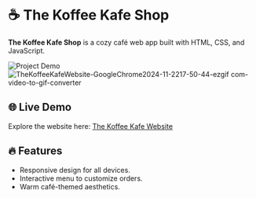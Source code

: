 # ☕ The Koffee Kafe Shop

**The Koffee Kafe Shop** is a cozy café web app built with HTML, CSS, and JavaScript.  

![Project Demo](./assets/koffee-demo.gif)  ![TheKoffeeKafeWebsite-GoogleChrome2024-11-2217-50-44-ezgif com-video-to-gif-converter](https://github.com/user-attachments/assets/7cc1c67b-ddd4-4959-b994-31e4300de378)


## 🌐 Live Demo  
Explore the website here: [The Koffee Kafe Website](https://vishalinidev.github.io/The_Koffee_kafe/)


## 🔥 Features  
- Responsive design for all devices.  
- Interactive menu to customize orders.  
- Warm café-themed aesthetics.  
